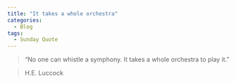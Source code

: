 ```yaml
---
title: "It takes a whole orchestra"
categories:
  - Blog
tags:
  - Sunday Quote
---
```


> “No one can whistle a symphony. It takes a whole orchestra to play it.”

> H.E. Luccock 



